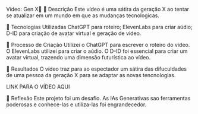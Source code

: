 Vídeo: Gen X🎥
📒 Descrição
Este vídeo é uma sátira da geração X ao tentar se atualizar em um mundo em que as mudanças tecnologicas.

🤖 Tecnologias Utilizadas
 ChatGPT para roteiro;
 ElevenLabs para criar aúdio;
D-ID para criação de avatar virtual e geração de vídeo.

🧐 Processo de Criação
Utilizei o ChatGPT para escrever o roteiro do vídeo. O ElevenLabs utilizei para criar o aúdio. O D-ID foi essencial para criar um avatar virtual, trazendo uma dimensão futurística ao vídeo. 

🚀 Resultados
O vídeo traz para ao espectador um sátira das difuculdades de uma pessoa da geração X para se adaptar as novas tencnologias.

LINK PARA O VÍDEO AQUI

💭 Reflexão
Este projeto foi um desafio. As IAs Generativas sao ferramentas poderosas e conhece-las e utiliza-las foi engrandecedor.
